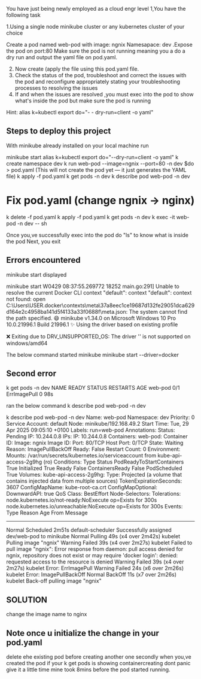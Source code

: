 You have just being newly employed as a cloud engr level 1,You have the following task

1.Using a single node  minikube cluster or any kubernetes cluster of your choice

Create a pod named web-pod
with image: ngnix
Namesapace: dev
.Expose the pod on port:80
Make sure the pod is not running meaning you a do a dry run and output the yaml file on pod.yaml.

2. Now create (apply the file using this pod.yaml file.
3. Check the status of the pod, troubleshoot and correct the issues with the pod and reconfigure appropriately stating your troubleshooting processes to resolving the issues
4. If and when the issues are resolved ,you must exec into the pod to show what's inside the pod but make sure the pod is running

Hint:
alias k=kubectl
export do="- - dry-run=client -o yaml"

## Steps to deploy this project
With minikube already installed on your local machine run

minikube start
alias k=kubectl
export do="--dry-run=client -o yaml"
k create namespace dev
k run web-pod --image=ngnix --port=80 -n dev $do > pod.yaml (This will not create the pod yet — it just generates the YAML file)
k apply -f pod.yaml
k get pods -n dev
k describe pod web-pod -n dev
# Fix pod.yaml (change ngnix -> nginx)
k delete -f pod.yaml
k apply -f pod.yaml
k get pods -n dev
k exec -it web-pod -n dev -- sh

Once you,ve successfully exec into the pod do "ls" to know what is inside the pod
Next, you exit



## Errors encountered
minikube start displayed

 minikube start
W0429 08:37:55.269772   18252 main.go:291] Unable to resolve the current Docker CLI context "default": context "default": context not found: open C:\Users\USER\.docker\contexts\meta\37a8eec1ce19687d132fe29051dca629d164e2c4958ba141d5f4133a33f0688f\meta.json: The system cannot find the path specified.
😄  minikube v1.34.0 on Microsoft Windows 10 Pro 10.0.21996.1 Build 21996.1
✨  Using the  driver based on existing profile

❌  Exiting due to DRV_UNSUPPORTED_OS: The driver '' is not supported on windows/amd64


The below command started minikube
minikube start --driver=docker

## Second error

 k get pods -n dev
NAME      READY   STATUS         RESTARTS   AGE
web-pod   0/1     ErrImagePull   0          98s

ran the below command
k describe pod web-pod -n dev

 k describe pod web-pod -n dev
Name:             web-pod
Namespace:        dev
Priority:         0
Service Account:  default
Node:             minikube/192.168.49.2
Start Time:       Tue, 29 Apr 2025 09:05:10 +0100
Labels:           run=web-pod
Annotations:      <none>
Status:           Pending
IP:               10.244.0.8
IPs:
  IP:  10.244.0.8
Containers:
  web-pod:
    Container ID:
    Image:          ngnix
    Image ID:
    Port:           80/TCP
    Host Port:      0/TCP
    State:          Waiting
      Reason:       ImagePullBackOff
    Ready:          False
    Restart Count:  0
    Environment:    <none>
    Mounts:
      /var/run/secrets/kubernetes.io/serviceaccount from kube-api-access-2g9hg (ro)
Conditions:
  Type                        Status
  PodReadyToStartContainers   True
  Initialized                 True
  Ready                       False
  ContainersReady             False
  PodScheduled                True
Volumes:
  kube-api-access-2g9hg:
    Type:                    Projected (a volume that contains injected data from multiple sources)
    TokenExpirationSeconds:  3607
    ConfigMapName:           kube-root-ca.crt
    ConfigMapOptional:       <nil>
    DownwardAPI:             true
QoS Class:                   BestEffort
Node-Selectors:              <none>
Tolerations:                 node.kubernetes.io/not-ready:NoExecute op=Exists for 300s
                             node.kubernetes.io/unreachable:NoExecute op=Exists for 300s
Events:
  Type     Reason     Age                  From               Message
  ----     ------     ----                 ----               -------
  Normal   Scheduled  2m51s                default-scheduler  Successfully assigned dev/web-pod to minikube
  Normal   Pulling    49s (x4 over 2m42s)  kubelet            Pulling image "ngnix"
  Warning  Failed     39s (x4 over 2m27s)  kubelet            Failed to pull image "ngnix": Error response from daemon: pull access denied for ngnix, repository does not exist or may require 'docker login': denied: requested access to the resource is denied 
  Warning  Failed     39s (x4 over 2m27s)  kubelet            Error: ErrImagePull
  Warning  Failed     24s (x6 over 2m26s)  kubelet            Error: ImagePullBackOff
  Normal   BackOff    11s (x7 over 2m26s)  kubelet            Back-off pulling image "ngnix"

  ## SOLUTION
  change the image name to nginx
## Note once u initialize the change in your pod.yaml 
delete ehe existing pod before creating another one
secondly when you,ve created the pod if your 
k get pods is showing containercreating dont panic give it a little time mine took 8mins before the pod started running.